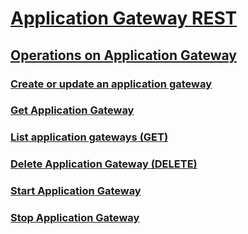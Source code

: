 # [Application Gateway REST](application-gateway-rest.md)
## [Operations on Application Gateway](operations-on-application-gateway.md)
### [Create or update an application gateway](create-or-update-an-application-gateway.md)
### [Get Application Gateway](get-application-gateway.md)
### [List application gateways (GET)](list-application-gateways--get-.md)
### [Delete Application Gateway (DELETE)](delete-application-gateway--delete-.md)
### [Start Application Gateway](start-application-gateway.md)
### [Stop Application Gateway](stop-application-gateway.md)
